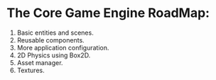 # The Core Game Engine RoadMap:

1. Basic entities and scenes.
2. Reusable components.
3. More application configuration.
4. 2D Physics using Box2D.
5. Asset manager.
6. Textures.
